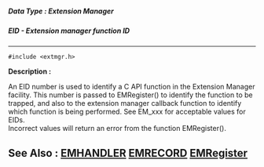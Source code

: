 ##### Data Type : Extension Manager
##### EID - Extension manager function ID
---
```
#include <extmgr.h>
```
**Description :**

An EID number is used to identify a C API function in the Extension Manager 
facility.  This number is passed to EMRegister() to identify the function to be 
trapped, and also to the extension manager callback function to identify which 
function is being performed. See EM_xxx for acceptable values for EIDs.  
Incorrect values will return an error from the function EMRegister().

**See Also :**
[EMHANDLER](/reference/Data/EMHANDLER)
[EMRECORD](/reference/Data/EMRECORD)
[EMRegister](/reference/Func/EMRegister)
---
